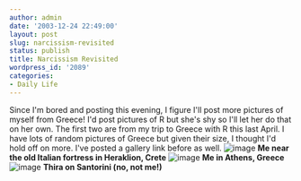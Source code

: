 ```yaml
---
author: admin
date: '2003-12-24 22:49:00'
layout: post
slug: narcissism-revisited
status: publish
title: Narcissism Revisited
wordpress_id: '2089'
categories:
- Daily Life
---
```


Since I'm bored and posting this evening, I figure I'll post more
pictures of myself from Greece! I'd post pictures of R but she's shy so
I'll let her do that on her own. The first two are from my trip to
Greece with R this last April. I have lots of random pictures of Greece
but given their size, I thought I'd hold off on more. I've posted a
gallery link before as well.
![image](http://www.arcanology.com/images/al-heraklion.jpg) **Me near
the old Italian fortress in Heraklion, Crete**
![image](http://www.arcanology.com/images/al-ruins.jpg) **Me in Athens,
Greece** ![image](http://www.arcanology.com/images/santorini.jpg)
**Thira on Santorini (no, not me!)**
